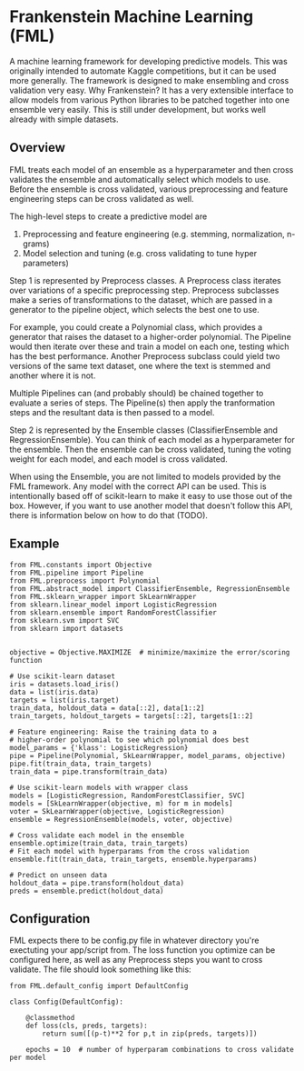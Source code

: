 # Frankenstein Machine Learning (FML)

A machine learning framework for developing predictive models. This was originally intended to automate Kaggle competitions, but it can be used more generally. The framework is designed to make ensembling and cross validation very easy. Why Frankenstein? It has a very extensible interface to allow models from various Python libraries to be patched together into one ensemble very easily. This is still under development, but works well already with simple datasets.


## Overview

FML treats each model of an ensemble as a hyperparameter and then cross validates the ensemble and automatically select which models to use. Before the ensemble is cross validated, various preprocessing and feature engineering steps can be cross validated as well.

The high-level steps to create a predictive model are

1. Preprocessing and feature engineering (e.g. stemming, normalization, n-grams)
2. Model selection and tuning (e.g. cross validating to tune hyper parameters)

Step 1 is represented by Preprocess classes. A Preprocess class iterates over variations of a specific preprocessing step. Preprocess subclasses make a series of transformations to the dataset, which are passed in a generator to the pipeline object, which selects the best one to use.

For example, you could create a Polynomial class, which provides a generator that raises the dataset to a higher-order polynomial. The Pipeline would then iterate over these and train a model on each one, testing which has the best performance. Another Preprocess subclass could yield two versions of the same text dataset, one where the text is stemmed and another where it is not.

Multiple Pipelines can (and probably should) be chained together to evaluate a series of steps. The Pipeline(s) then apply the tranformation steps and the resultant data is then passed to a model.

Step 2 is represented by the Ensemble classes (ClassifierEnsemble and RegressionEnsemble). You can think of each model as a hyperparameter for the ensemble. Then the ensemble can be cross validated, tuning the voting weight for each model, and each model is cross validated.

When using the Ensemble, you are not limited to models provided by the FML framework. Any model with the correct API can be used. This is intentionally based off of scikit-learn to make it easy to use those out of the box. However, if you want to use another model that doesn't follow this API, there is information below on how to do that (TODO).


## Example

```
from FML.constants import Objective
from FML.pipeline import Pipeline
from FML.preprocess import Polynomial
from FML.abstract_model import ClassifierEnsemble, RegressionEnsemble
from FML.sklearn_wrapper import SkLearnWrapper
from sklearn.linear_model import LogisticRegression
from sklearn.ensemble import RandomForestClassifier
from sklearn.svm import SVC
from sklearn import datasets


objective = Objective.MAXIMIZE  # minimize/maximize the error/scoring function

# Use scikit-learn dataset
iris = datasets.load_iris()
data = list(iris.data)
targets = list(iris.target)
train_data, holdout_data = data[::2], data[1::2]
train_targets, holdout_targets = targets[::2], targets[1::2]

# Feature engineering: Raise the training data to a
# higher-order polynomial to see which polynomial does best
model_params = {'klass': LogisticRegression}
pipe = Pipeline(Polynomial, SkLearnWrapper, model_params, objective)
pipe.fit(train_data, train_targets)
train_data = pipe.transform(train_data)

# Use scikit-learn models with wrapper class
models = [LogisticRegression, RandomForestClassifier, SVC]
models = [SkLearnWrapper(objective, m) for m in models]
voter = SkLearnWrapper(objective, LogisticRegression)
ensemble = RegressionEnsemble(models, voter, objective)

# Cross validate each model in the ensemble
ensemble.optimize(train_data, train_targets)
# Fit each model with hyperparams from the cross validation
ensemble.fit(train_data, train_targets, ensemble.hyperparams)

# Predict on unseen data
holdout_data = pipe.transform(holdout_data)
preds = ensemble.predict(holdout_data)
```


## Configuration

FML expects there to be config.py file in whatever directory you're exectuting your app/script from. The loss function you optimize can be configured here, as well as any Preprocess steps you want to cross validate. The file should look something like this:

```
from FML.default_config import DefaultConfig

class Config(DefaultConfig):

    @classmethod
    def loss(cls, preds, targets):
        return sum([(p-t)**2 for p,t in zip(preds, targets)])

    epochs = 10  # number of hyperparam combinations to cross validate per model
```
